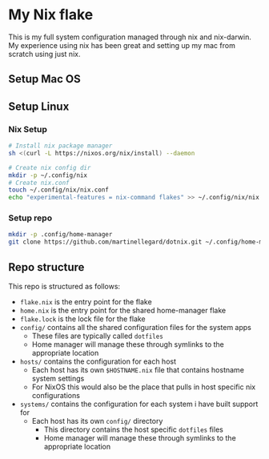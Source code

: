 # My Nix flake
This is my full system configuration managed through nix and nix-darwin.
My experience using nix has been great and setting up my mac from scratch using just nix.

## Setup Mac OS

## Setup Linux

### Nix Setup
```bash
# Install nix package manager
sh <(curl -L https://nixos.org/nix/install) --daemon

# Create nix config dir
mkdir -p ~/.config/nix
# Create nix.conf
touch ~/.config/nix/nix.conf
echo "experimental-features = nix-command flakes" >> ~/.config/nix/nix.conf
```

### Setup repo
```bash
mkdir -p .config/home-manager
git clone https://github.com/martinellegard/dotnix.git ~/.config/home-manager
```

## Repo structure
This repo is structured as follows:
- `flake.nix` is the entry point for the flake
- `home.nix` is the entry point for the shared home-manager flake
- `flake.lock` is the lock file for the flake
- `config/` contains all the shared configuration files for the system apps
  - These files are typically called `dotfiles`
  - Home manager will manage these through symlinks to the appropriate location
- `hosts/` contains the configuration for each host
  - Each host has its own `$HOSTNAME.nix` file that contains hostname system settings
  - For NixOS this would also be the place that pulls in host specific nix configurations
- `systems/` contains the configuration for each system i have built support for
  - Each host has its own `config/` directory
    - This directory contains the host specific `dotfiles` files
    - Home manager will manage these through symlinks to the appropriate location
